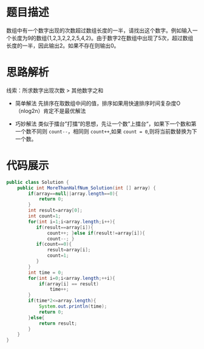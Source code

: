 #  题目描述

数组中有一个数字出现的次数超过数组长度的一半，请找出这个数字。例如输入一个长度为9的数组{1,2,3,2,2,2,5,4,2}。由于数字2在数组中出现了5次，超过数组长度的一半，因此输出2。如果不存在则输出0。

#  思路解析

线索：所求数字出现次数 > 其他数字之和

- 简单解法  先排序在取数组中间的值，排序如果用快速排序时间复杂度O（nlog2n）肯定不是最优解法

- 巧妙解法  类似于擂台”打擂“的思想，先让一个数”上擂台“，如果下一个数和第一个数不同则 `count--`，相同则 `count++`,如果 `count = 0`,则将当前数替换为下一个数。 

#  代码展示
```java
public class Solution {
    public int MoreThanHalfNum_Solution(int [] array) {
        if(array==null||array.length==0){
            return 0;
        }
        int result=array[0];
        int count=1;
        for(int i=1;i<array.length;i++){
           if(result==array[i]){
               count++; }else if(result!=array[i]){
               count--; }
           if(count==0){
               result=array[i];
               count=1;
           }
        }
        int time = 0;
        for(int i=0;i<array.length;++i){
            if(array[i] == result)
                time++;
        }
        if(time*2<=array.length){
            System.out.println(time);
            return 0;
        }else{
            return result;
        }
    }
}
```
